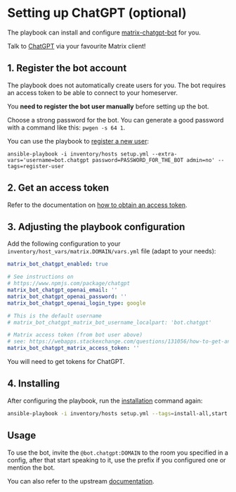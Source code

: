 # Setting up ChatGPT (optional)

The playbook can install and configure [matrix-chatgpt-bot](https://github.com/matrixgpt/matrix-chatgpt-bot) for you.

Talk to [ChatGPT](https://openai.com/blog/chatgpt/) via your favourite Matrix client!


## 1. Register the bot account

The playbook does not automatically create users for you. The bot requires an access token to be able to connect to your homeserver.

You **need to register the bot user manually** before setting up the bot.

Choose a strong password for the bot. You can generate a good password with a command like this: `pwgen -s 64 1`.

You can use the playbook to [register a new user](registering-users.md):

```
ansible-playbook -i inventory/hosts setup.yml --extra-vars='username=bot.chatgpt password=PASSWORD_FOR_THE_BOT admin=no' --tags=register-user
```


## 2. Get an access token

Refer to the documentation on [how to obtain an access token](obtaining-access-tokens.md).


## 3. Adjusting the playbook configuration

Add the following configuration to your `inventory/host_vars/matrix.DOMAIN/vars.yml` file (adapt to your needs):

```yaml
matrix_bot_chatgpt_enabled: true

# See instructions on
# https://www.npmjs.com/package/chatgpt
matrix_bot_chatgpt_openai_email: ''
matrix_bot_chatgpt_openai_password: ''
matrix_bot_chatgpt_openai_login_type: google

# This is the default username
# matrix_bot_chatgpt_matrix_bot_username_localpart: 'bot.chatgpt'

# Matrix access token (from bot user above)
# see: https://webapps.stackexchange.com/questions/131056/how-to-get-an-access-token-for-element-riot-matrix
matrix_bot_chatgpt_matrix_access_token: ''
```

You will need to get tokens for ChatGPT.


## 4. Installing

After configuring the playbook, run the [installation](installing.md) command again:

```sh
ansible-playbook -i inventory/hosts setup.yml --tags=install-all,start
```


## Usage

To use the bot, invite the `@bot.chatgpt:DOMAIN` to the room you specified in a config, after that start speaking to it, use the prefix if you configured one or mention the bot.

You can also refer to the upstream [documentation](https://github.com/matrixgpt/matrix-chatgpt-bot).
